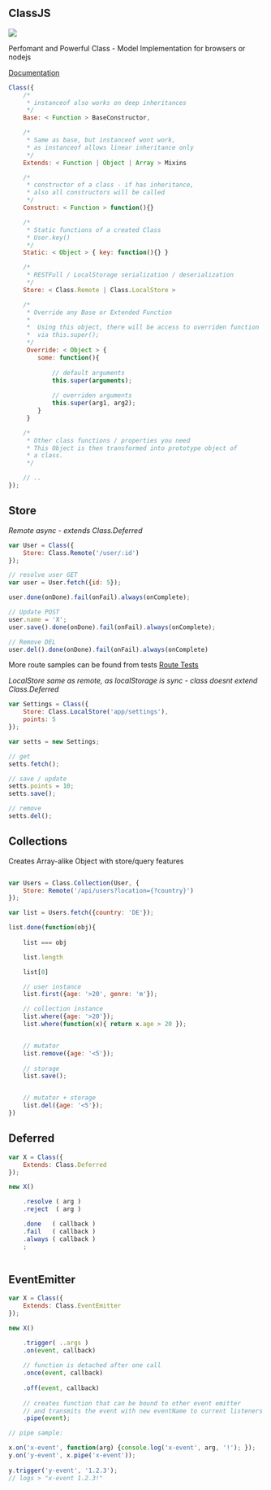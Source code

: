 ClassJS
-----

<img src='https://secure.travis-ci.org/tenbits/ClassJS.png'/>


Perfomant and Powerful Class - Model Implementation for browsers or nodejs


[Documentation](http://libjs.it/#class)


```javascript
Class({
	/*
	 * instanceof also works on deep inheritances
	 */
	Base: < Function > BaseConstructor,

	/* 
	 * Same as base, but instanceof wont work, 
	 * as instanceof allows linear inheritance only
	 */
	Extends: < Function | Object | Array > Mixins

	/*
	 * constructor of a class - if has inheritance, 
	 * also all constructors will be called
	 */
	Construct: < Function > function(){}

	/*
	 * Static functions of a created Class
	 * User.key()
	 */
	Static: < Object > { key: function(){} }

	/*
	 * RESTFull / LocalStorage serialization / deserialization
	 */
	Store: < Class.Remote | Class.LocalStore >

    /*
	 * Override any Base or Extended Function
	 *
	 *  Using this object, there will be access to overriden function
     *  via this.super();
     */
	 Override: < Object > {
		some: function(){
			
			// default arguments
			this.super(arguments);
			
			// overriden arguments
			this.super(arg1, arg2);
		}
	 }

	/* 
	 * Other class functions / properties you need
	 * This Object is then transformed into prototype object of
	 * a class.
	 */

	// ..
});

```


Store
-----

*Remote*
_async - extends Class.Deferred_

```javascript
var User = Class({
	Store: Class.Remote('/user/:id')
});

// resolve user GET
var user = User.fetch({id: 5});

user.done(onDone).fail(onFail).always(onComplete);

// Update POST
user.name = 'X';
user.save().done(onDone).fail(onFail).always(onComplete);

// Remove DEL
user.del().done(onDone).fail(onFail).always(onComplete)

```

More route samples can be found from tests [Route Tests](test/route.test)

*LocalStore*
_same as remote, as localStorage is sync - class doesnt extend Class.Deferred_
```javascript
var Settings = Class({
	Store: Class.LocalStore('app/settings'),
	points: 5
});

var setts = new Settings;

// get
setts.fetch();

// save / update
setts.points = 10;
setts.save();

// remove
setts.del();
```


Collections
----

Creates Array-alike Object with store/query features

```javascript

var Users = Class.Collection(User, {
	Store: Remote('/api/users?location={?country}')
});

var list = Users.fetch({country: 'DE'});

list.done(function(obj){
	
	list === obj 

	list.length

	list[0]

	// user instance
	list.first({age: '>20', genre: 'm'}); 

    // collection instance
	list.where({age: '>20'});
	list.where(function(x){ return x.age > 20 });


	// mutator
	list.remove({age: '<5'});
	
	// storage
	list.save();


	// mutator + storage
	list.del({age: '<5'});
})

```

Deferred
------

```javascript
var X = Class({
	Extends: Class.Deferred
});

new X()

	.resolve ( arg )
	.reject  ( arg )

	.done   ( callback )
	.fail   ( callback )
	.always ( callback )
	;
	
```

EventEmitter
------

```javascript
var X = Class({
	Extends: Class.EventEmitter
});

new X()

	.trigger( ..args )
	.on(event, callback)
	
	// function is detached after one call
	.once(event, callback)
	
	.off(event, callback)
	
	// creates function that can be bound to other event emitter
	// and transmits the event with new eventName to current listeners
	.pipe(event);

// pipe sample:

x.on('x-event', function(arg) {console.log('x-event', arg, '!'); });
y.on('y-event', x.pipe('x-event'));
	
y.trigger('y-event', '1.2.3');
// logs > "x-event 1.2.3!"

```